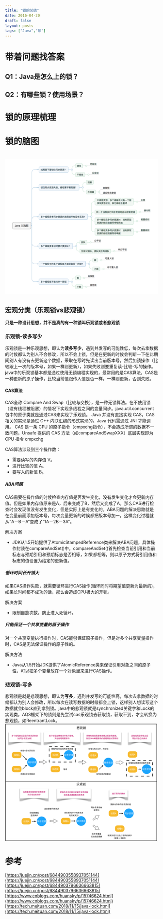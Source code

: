 ```yaml
---
title: "锁的总结"
date: 2016-04-20
draft: false
layout: posts
tags: ["Java","锁"]
---
```


# 带着问题找答案
## Q1：Java是怎么上的锁？
## Q2：有哪些锁？使用场景？

# 锁的原理梳理

# 锁的脑图

# ![image.png](https://raw.githubusercontent.com/Leowuqunqun/img/master/image202305262230322.png)

## 宏观分类（乐观锁vs悲观锁）
**只是一种设计思想，并不是真的有一种锁叫乐观锁或者悲观锁**
### 乐观锁-读多写少
乐观锁是一种乐观思想，即认为**读多写少**，遇到并发写的可能性低，每次去拿数据的时候都认为别人不会修改，所以不会上锁，但是在更新的时候会判断一下在此期间别人有没有去更新这个数据，采取在写时先读出当前版本号，然后加锁操作（比较跟上一次的版本号，如果一样则更新），如果失败则要重复读-比较-写的操作。
java中的乐观锁基本都是通过使用无锁编程实现的，最常用的是CAS算法，CAS是一种更新的原子操作，比较当前值跟传入值是否一样，一样则更新，否则失败。
#### CAS算法
CAS全称 Compare And Swap（比较与交换），是一种无锁算法。在不使用锁（没有线程被阻塞）的情况下实现多线程之间的变量同步。java.util.concurrent包中的原子类就是通过CAS来实现了乐观锁。
Java 并没有直接实现 CAS，CAS 相关的实现是通过 C++ 内联汇编的形式实现的。Java 代码需通过 JNI 才能调用。
CAS 是一条 CPU 的原子指令（cmpxchg指令），不会造成所谓的数据不一致问题，Unsafe 提供的 CAS 方法（如compareAndSwapXXX）底层实现即为 CPU 指令 cmpxchg

CAS算法涉及到三个操作数：

- 需要读写的内存值 V。
- 进行比较的值 A。
- 要写入的新值 B。

##### ABA问题
CAS需要在操作值的时候检查内存值是否发生变化，没有发生变化才会更新内存值。但是如果内存值原来是A，后来变成了B，然后又变成了A，那么CAS进行检查时会发现值没有发生变化，但是实际上是有变化的。ABA问题的解决思路就是在变量前面添加版本号，每次变量更新的时候都把版本号加一，这样变化过程就从“A－B－A”变成了“1A－2B－3A”。

解决方案

- JDK从1.5开始提供了AtomicStampedReference类来解决ABA问题，具体操作封装在compareAndSet()中。compareAndSet()首先检查当前引用和当前标志与预期引用和预期标志是否相等，如果都相等，则以原子方式将引用值和标志的值设置为给定的更新值。
##### 循环时间长开销大
如果CAS操作失败，就需要循环进行CAS操作(循环同时将期望值更新为最新的)，如果长时间都不成功的话，那么会造成CPU极大的开销。

解决方案

-  限制自旋次数，防止进入死循环。
##### 只能保证一个共享变量的原子操作
对一个共享变量执行操作时，CAS能够保证原子操作，但是对多个共享变量操作时，CAS是无法保证操作的原子性的。

解决方法

- Java从1.5开始JDK提供了AtomicReference类来保证引用对象之间的原子性，可以把多个变量放在一个对象里来进行CAS操作。
### 悲观锁-写多
悲观锁是就是悲观思想，即认为**写多**，遇到并发写的可能性高，每次去拿数据的时候都认为别人会修改，所以每次在读写数据的时候都会上锁，这样别人想读写这个数据就会block直到拿到锁。java中的悲观锁就是synchronized关键字和Lock的实现类，AQS框架下的锁则是先尝试cas乐观锁去获取锁，获取不到，才会转换为悲观锁，如ReentrantLock。
![image.png](https://raw.githubusercontent.com/Leowuqunqun/img/master/image202305262230219.png)

# 参考
[https://juejin.cn/post/6844903558937051144](https://juejin.cn/post/6844903558937051144)
[https://juejin.cn/post/6844903796636663815](https://juejin.cn/post/6844903796636663815)
[https://www.cnblogs.com/huansky/p/15746624.html](https://www.cnblogs.com/huansky/p/15746624.html)
[https://tech.meituan.com/2018/11/15/java-lock.html](https://tech.meituan.com/2018/11/15/java-lock.html)

